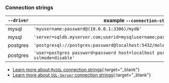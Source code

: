 ### Connection strings

| `--driver` | example `--connection-string` |
|---|---|
| mysql | `'myusername:password@(10.0.0.1:3306)/mydb'` |
| mysql | `'server=sqldb.myserver.com;userid=mysqlusername;password=secret;database=mydbname'` |
| postgres | `'postgresql://postgres:password@localhost:5432/molecula?sslmode=disable'` |
| postgres | `'user=postgres password=password host=localhost port=5432 dbname=molecula sslmode=disable'` |

* [Learn more about `MySQL` connection strings](https://github.com/go-sql-driver/mysql#dsn-data-source-name){:target="_blank"}
* [Learn more about `SQL-Server` connection strings](https://github.com/denisenkom/go-mssqldb#connection-parameters-and-dsn){:target="_blank"}
